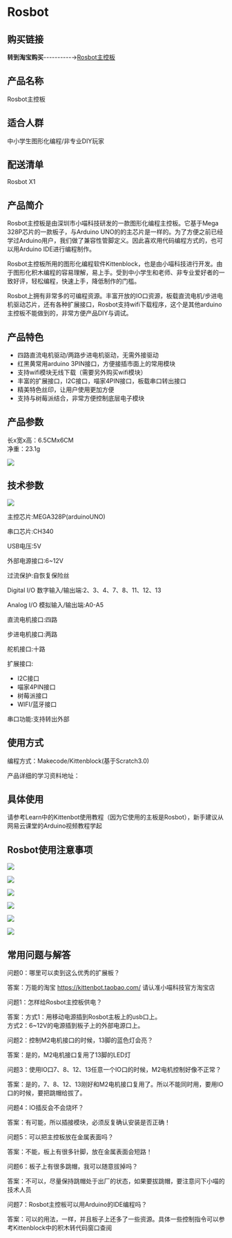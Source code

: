 # Rosbot 

## 购买链接

__转到淘宝购买__----------→[Rosbot主控板](https://item.taobao.com/item.htm?spm=a1z10.3-c-s.w4002-17001215033.56.3faf762eFB6CPG&id=551011963085)

## 产品名称   
Rosbot主控板   

## 适合人群   
中小学生图形化编程/非专业DIY玩家

## 配送清单   
Rosbot X1   

## 产品简介   
Rosbot主控板是由深圳市小喵科技研发的一款图形化编程主控板。它基于Mega 328P芯片的一款板子，与Arduino UNO的的主芯片是一样的。为了方便之前已经学过Arduino用户，我们做了兼容性管脚定义。因此喜欢用代码编程方式的，也可以用Arduino IDE进行编程制作。   

Rosbot主控板所用的图形化编程软件Kittenblock，也是由小喵科技进行开发。由于图形化积木编程的容易理解，易上手。受到中小学生和老师、非专业爱好者的一致好评，轻松编程，快速上手，降低制作的门槛。   

Rosbot上拥有非常多的可编程资源。丰富开放的IO口资源，板载直流电机/步进电机驱动芯片，还有各种扩展接口，Rosbot支持wifi下载程序，这个是其他arduino主控板不能做到的，非常方便产品DIY与调试。   

## 产品特色   
- 四路直流电机驱动/两路步进电机驱动，无需外接驱动   
- 红黑黄常用arduino 3PIN接口，方便接插市面上的常用模块   
- 支持wifi模块无线下载（需要另外购买wifi模块）   
- 丰富的扩展接口，I2C接口，喵家4PIN接口，板载串口转出接口   
- 精美特色丝印，让用户使用更加方便   
- 支持与树莓派结合，非常方便控制底层电子模块   



## 产品参数   
长x宽x高：6.5CMx6CM   
净重：23.1g   

![](./images/r01.png)   


## 技术参数   

![](./images/r02.png)   

主控芯片:MEGA328P(arduinoUNO)   

串口芯片:CH340   

USB电压:5V   

外部电源接口:6~12V   

过流保护:自恢复保险丝   

Digital I/O 数字输入/输出端:2、3、4、7、8、11、12、13   

Analog  I/O 模拟输入/输出端:A0-A5   

直流电机接口:四路   

步进电机接口:两路   

舵机接口:十路   

扩展接口:   

- I2C接口   
- 喵家4PIN接口   
- 树莓派接口   
- WIFI/蓝牙接口   

串口功能:支持转出外部   

## 使用方式
编程方式：Makecode/Kittenblock(基于Scratch3.0)   

产品详细的学习资料地址：

## 具体使用   
请参考Learn中的Kittenbot使用教程（因为它使用的主板是Rosbot），新手建议从网易云课堂的Arduino视频教程学起

## Rosbot使用注意事项   

![](./images/r03.png)   

![](./images/r04.png)   

![](./images/r05.png)   

![](./images/r06.png)   

![](./images/r07.png)   

![](./images/r08.png)   

## 常用问题与解答   
问题0：哪里可以卖到这么优秀的扩展板？   

答案：万能的淘宝 https://kittenbot.taobao.com/  请认准小喵科技官方淘宝店    


问题1：怎样给Rosbot主控板供电？   

答案：方式1：用移动电源插到Rosbot主板上的usb口上。   
方式2：6~12V的电源插到板子上的外部电源口上。   


问题2：控制M2电机接口的时候，13脚的蓝色灯会亮？   

答案：是的，M2电机接口复用了13脚的LED灯   


问题3：使用IO口7、8、12、13任意一个IO口的时候，M2电机控制好像不正常？   

答案：是的，7、8、12、13刚好和M2电机接口复用了。所以不能同时用，要用IO口的时候，要把跳帽给拔了。   


问题4：IO插反会不会烧坏？   

答案：有可能，所以插接模块，必须反复确认安装是否正确！   


问题5：可以把主控板放在金属表面吗？   

答案：不能，板上有很多针脚，放在金属表面会短路！   


问题6：板子上有很多跳帽，我可以随意拔掉吗？   

答案：不可以，尽量保持跳帽处于出厂的状态，如果要拔跳帽，要注意问下小喵的技术人员   


问题7：Rosbot主控板可以用Arduino的IDE编程吗？   

答案：可以的用法，一样，并且板子上还多了一些资源。具体一些控制指令可以参考Kittenblock中的积木转代码窗口查阅   
